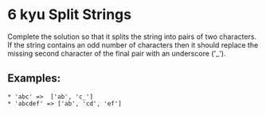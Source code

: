 # 6 kyu Split Strings

Complete the solution so that it splits the string into pairs of two characters. If the string contains an odd number of characters then it should replace the missing second character of the final pair with an underscore ('_').

## Examples:

```
* 'abc' =>  ['ab', 'c_']
* 'abcdef' => ['ab', 'cd', 'ef']
```